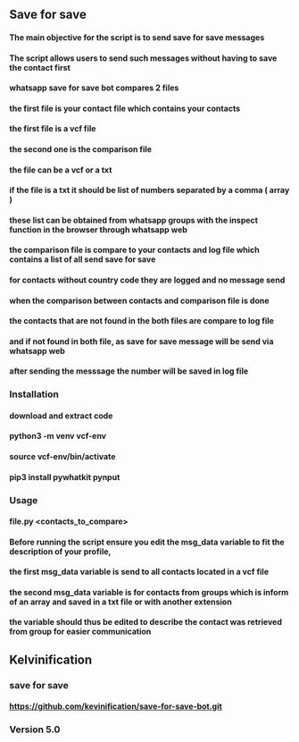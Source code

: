 ## Save for save

#### The main objective for the script is to send save for save messages 
#### The script allows users to send such messages without having to save the contact first

#### whatsapp save for save bot compares 2 files
#### the first file is  your contact file which contains your contacts
#### the first file is  a vcf file

#### the second one is the comparison file
#### the file can be a vcf or a txt
#### if the file is a txt it should be list of numbers separated by a comma ( array )
#### these list can be obtained from whatsapp groups with the inspect function in the browser through whatsapp web
#### the comparison file is compare to your contacts and log file which contains a list of all send save for save
#### for contacts without country code they are logged and no message send

#### when the comparison between contacts and comparison file is done
#### the contacts that are not found in the both files are compare to log file
#### and if not found in both file, as save for save message will be send via whatsapp web
#### after sending the messsage the number will be saved in log file


### Installation

#### download and extract code

#### python3 -m venv vcf-env

#### source vcf-env/bin/activate

#### pip3 install pywhatkit pynput

### Usage

#### file.py <myContacts> <contacts_to_compare>


#### Before running the script ensure you edit the msg_data variable to fit the description of your profile,
#### the first msg_data variable is send to all contacts located in a vcf file

#### the second msg_data variable is for contacts from groups which is inform of an array and saved in a txt file or with another extension
#### the variable should thus be edited to describe the contact was retrieved from group for easier communication

## Kelvinification
### save for save
#### https://github.com/kevinification/save-for-save-bot.git
### Version 5.0